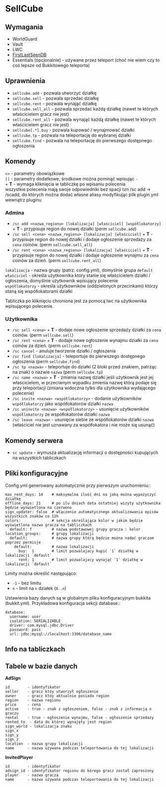 SellCube
========

Wymagania
---------

* WorldGuard
* Vault
* LWC
* [FirstLastSeenDB](https://github.com/blue-pl/FirstLastSeenDB/downloads)
* Essentials (opcjonalnie) - używane przez teleport (choć nie wiem czy to coś lepsze od Bukkitowego teleporta)


Uprawnienia
-----------

* `sellcube.add` - pozwala utworzyć działkę
* `sellcube.sell` - pozwala sprzedać działkę
* `sellcube.rent` - pozwala wynająć działkę
* `sellcube.sell_all` - pozwala sprzedać każdą działkę (nawet te których właścicielem gracz nie jest)
* `sellcube.rent_all` - pozwala wynająć każdą działkę (nawet te których właścicielem gracz nie jest)
* `sellcube[.*].buy` - pozwala kupować / wynajmować działki
* `sellcube.tp` - pozwala na teleportację do wybranej działki
* `sellcube.find` - pozwala na teleportację do pierwszego dostępnego ogłoszenia


Komendy
-------

`<>` - parametry obowiązkowe  
`[]` - parametry dodatkowe, środkowe można pominąć wpisując `-`  
\+ **T** - wymaga kliknięcia w tabliczkę po wpisaniu polecenia  
wszystkie polecenia mają swoje odpowiedniki bez spacji tzn /sc add -> /scadd, do których można dodać własne aliasy modyfikując plik plugin.yml wewnątrz pluginu

### Admina

* `/sc add <nazwa_regionu> [lokalizacja] [właściciel] [współlokatorzy]`  + **T** - przypisuje region do nowej działki (perm `sellcube.add`)
* `/sc sell <cena> <nazwa_regionu> [lokalizacja] [właściciel]`  + **T** - przypisuje region do nowej działki i dodaje ogłoszenie sprzedaży za `cena` coinów. (perm `sellcube.sell_all`)
* `/sc rent <cena> <nazwa_regionu> [lokalizacja] [właściciel]`  + **T** - przypisuje region do nowej działki i dodaje ogłoszenie wynajmu za `cena` coinów za dzień. (perm `sellcube.rent_all`)

`lokalizacja` - nazwa grupy (patrz: config.yml), domyślnie grupa `default`  
`właściciel` - określa użytkownika który stanie się właścicielem działki / ogłoszenia, domyślnie użytkownik wpisujący polecenie  
`współlokatorzy` - określa użytkowników (oddzielonych przecinkami) którzy staną się współlokatorami działki

Tabliczka po kliknięciu chroniona jest za pomocą lwc na użytkownika wpisującego polecenie.

### Użytkownika

* `/sc sell <cena>`  + **T** - dodaje nowe ogłoszenie sprzedaży działki za `cena` coinów. (perm `sellcube.sell`)
* `/sc rent <cena>`  + **T** - dodaje nowe ogłoszenie wynajmu działki za `cena` coinów za dzień. (perm `sellcube.rent`) 
* `/sc cancel` - anuluje tworzenie działki / ogłoszenia
* `/sc find [lokalizacja]` - teleportuje do pierwszego dostępnego ogłoszenia (perm `sellcube.find`)
* `/sc tp <nazwa>` - teleportuje do działki (2 bloki przed znakiem, patrząc na znak) o nazwie `nazwa` (perm `sellcube.tp`)
* `/sc name <nazwa>`  + **T** - zmienia nazwę działki jeśli użytkownik jest jej właścicielem, w przeciwnym wypadku zmienia nazwę którą podaje się przy teleportacji (zmiana widoczna tylko dla użytkownika wydającego polecenie)
* `/sc invite <nazwa> <współlokatorzy>` - dodanie użytkowników `współlokatorzy` jako współlokatorów działki `nazwa`
* `/sc uninvite <nazwa> <współlokatorzy>` - usunięcie użytkowników `współlokatorzy` ze współlokatorów działki `nazwa`
* `/sc leave <nazwa>` - usunięcie siebie ze współlokatorów działki `nazwa` (właściciel nie jest uznawany za współlokatora i nie może się usunąć)


Komendy serwera
---------------

* `sc update` - wymusza aktualizację informacji o dostępności kupujących na wszystkich tabliczkach


Pliki konfiguracyjne
--------------------

Config.yml generowany automatycznie przy pierwszym uruchomieniu::

    max_rent_days: 14    # maksymalna ilość dni na jaką można wypożyczyć działkę
    offline_days: 21     # po ilu dniach data ostatniej wizyty użytkownika będzie wyświetlona na czerwono
    sign_updater: false  # włączenie automatycznego aktualizowania opisów wszystkich znaków co 12h
    colors:              # sekcja określająca kolor w jakim będzie wyświetlona nazwa gracza na tabliczkach
      default: f         # nazwa podstawowej grupy gracza : kolor
    location_groups:     # grupy lokalizacji
      default:           # nazwa grupy którą będzie można nadać graczom poprzez permisje
        default:         # nazwa lokalizacji
          buy:  1        # limit pozwalajacy kupić `1` działkę w lokalizacji `default`
          rent: 1        # limit pozwalajacy wynająć `1` działkę w lokalizacji `default`

Limity można określić następująco:

* `-1` - bez limitu
* `n` - limit na `n` działek (`0..n`)

Ustawienia bazy danych są w globalnym pliku konfiguracyjnym bukkita (bukkit.yml).
Przykładowa konfiguracja sekcji database::

    database:
      username: user
      isolation: SERIALIZABLE
      driver: com.mysql.jdbc.Driver
      password: pass
      url: jdbc:mysql://localhost:3306/database_name


Info na tabliczkach
-------------------


Tabele w bazie danych
---------------------

**AdSign**

    id        - identyfikator
    seller    - gracz któy utworzył ogłoszenie
    owner     - gracz któy aktualnie posiada region
    region    - nazwa regionu
    price     - cena
    active    - true - znak z ogłoszeniem, false - znak z informacją o graczu
    rental    - true - ogłoszenie wynajmu, false - ogłoszenie sprzedaży
    rented_to  - data do której wynajęty jest region
    sign_world - lokalizacja znaku
    sign_x
    sign_y
    sign_z
    location  - nazwa grupy lokalizacji
    name      - nazwa używana podczas teleportowania do tej lokalizacji

**InvitedPlayer**

    id        - identyfikator
    adsign_id - identyfikator regionu do kórego gracz został zaproszony
    player    - nazwa gracza
    name      - nazwa używana podczas teleportowania do tej lokalizacji